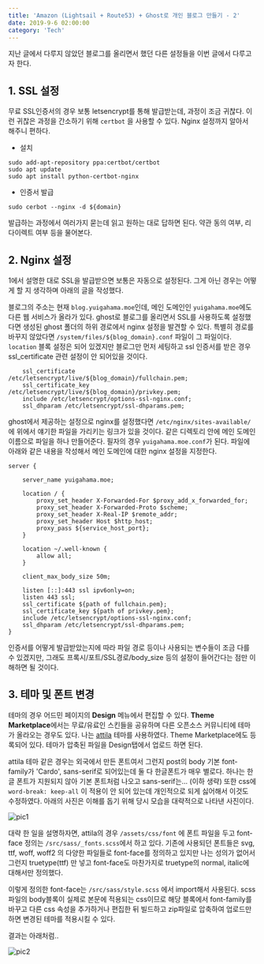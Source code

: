 ```yaml
---
title: 'Amazon (Lightsail + Route53) + Ghost로 개인 블로그 만들기 - 2'
date: 2019-9-6 02:00:00
category: 'Tech'
---
```




지난 글에서 다루지 않았던 블로그를 올리면서 했던 다른 설정들을 이번 글에서 다루고자 한다. 

## 1. SSL 설정

무료 SSL인증서의 경우 보통 letsencrypt를 통해 발급받는데, 과정이 조금 귀찮다. 이런 귀찮은 과정을 간소하기 위해 `certbot` 을 사용할 수 있다. Nginx 설정까지 알아서 해주니 편하다.

- 설치

```
sudo add-apt-repository ppa:certbot/certbot
sudo apt update
sudo apt install python-certbot-nginx
```

- 인증서 발급

```
sudo cerbot --nginx -d ${domain}
```

발급하는 과정에서 여러가지 묻는데 읽고 원하는 대로 답하면 된다. 약관 동의 여부, 리다이렉트 여부 등을 물어본다.


## 2. Nginx 설정

1에서 설명한 대로 SSL을 발급받으면 보통은 자동으로 설정된다. 그게 아닌 경우는 어떻게 할 지 생각하며 아래의 글을 작성했다.

블로그의 주소는 현재 `blog.yuigahama.moe`인데, 메인 도메인인 `yuigahama.moe`에도 다른 웹 서비스가 올라가 있다. ghost로 블로그를 올리면서 SSL를 사용하도록 설정했다면 생성된 ghost 폴더의 하위 경로에서 nginx 설정을 발견할 수 있다. 특별히 경로를 바꾸지 않았다면 `/system/files/${blog_domain}.conf` 파일이 그 파일이다. `location` 블록 설정은 되어 있겠지만 블로그만 먼저 세팅하고 ssl 인증서를 받은 경우 ssl_certificate 관련 설정이 안 되어있을 것이다.

```
    ssl_certificate /etc/letsencrypt/live/${blog_domain}/fullchain.pem; 
    ssl_certificate_key /etc/letsencrypt/live/${blog_domain}/privkey.pem;
    include /etc/letsencrypt/options-ssl-nginx.conf; 
    ssl_dhparam /etc/letsencrypt/ssl-dhparams.pem; 
```

ghost에서 제공하는 설정으로 nginx를 설정했다면 `/etc/nginx/sites-available/`에 위에서 얘기한 파일을 가리키는 링크가 있을 것이다. 같은 디렉토리 안에 메인 도메인 이름으로 파일을 하나 만들어준다. 필자의 경우 `yuigahama.moe.conf`가 된다. 파일에 아래와 같은 내용을 작성해서 메인 도메인에 대한 nginx 설정을 지정한다.

```
server {

    server_name yuigahama.moe;

    location / {
        proxy_set_header X-Forwarded-For $proxy_add_x_forwarded_for;
        proxy_set_header X-Forwarded-Proto $scheme;
        proxy_set_header X-Real-IP $remote_addr;
        proxy_set_header Host $http_host;
        proxy_pass ${service_host_port};
    }

    location ~/.well-known {
        allow all;
    }

    client_max_body_size 50m;

    listen [::]:443 ssl ipv6only=on; 
    listen 443 ssl; 
    ssl_certificate ${path of fullchain.pem}; 
    ssl_certificate_key ${path of privkey.pem}; 
    include /etc/letsencrypt/options-ssl-nginx.conf; 
    ssl_dhparam /etc/letsencrypt/ssl-dhparams.pem; 
}
```

인증서를 어떻게 발급받았는지에 따라 파일 경로 등이나 사용되는 변수들이 조금 다를 수 있겠지만, 그래도 프록시/포트/SSL경로/body_size 등의 설정이 들어간다는 점만 이해하면 될 것이다.


## 3. 테마 및 폰트 변경

테마의 경우 어드민 페이지의 **Design** 메뉴에서 편집할 수 있다. **Theme Marketplace**에서는 무료/유료인 스킨들을 공유하며 다른 오픈소스 커뮤니티에 테마가 올라오는 경우도 있다. 나는 [attila](https://github.com/zutrinken/attila) 테마를 사용하였다. Theme Marketplace에도 등록되어 있다. 테마가 압축된 파일을 Design탭에서 업로드 하면 된다.

attila 테마 같은 경우는 외국에서 만든 폰트여서 그런지 post의 body 기본 font-family가 'Cardo', sans-serif로 되어있는데 둘 다 한글폰트가 매우 별로다. 하나는 한글 폰트가 지원되지 않아 기본 폰트처럼 나오고 sans-serif는... (이하 생략) 또한 css에 `word-break: keep-all` 이 적용이 안 되어 있는데 개인적으로 되게 싫어해서 이것도 수정하였다. 아래의 사진은 이해를 돕기 위해 당시 모습을 대략적으로 나타낸 사진이다.

![pic1](/images/start-blog-2-pic-1.png)

대략 한 일을 설명하자면, attila의 경우 `/assets/css/font` 에 폰트 파일을 두고 font-face 정의는 `/src/sass/_fonts.scss`에서 하고 있다. 기존에 사용되던 폰트들은 svg, ttf, woff, woff2 의 다양한 파일들로 font-face를 정의하고 있지만 나는 성의가 없어서 그런지 truetype(ttf) 만 넣고 font-face도 마찬가지로 truetype의 normal, italic에 대해서만 정의했다. 

이렇게 정의한 font-face는 `/src/sass/style.scss` 에서 import해서 사용된다. scss파일의 body블록이 실제로 본문에 적용되는 css이므로 해당 블록에서 font-family를 바꾸고 다른 css 속성을 추가하거나 편집한 뒤 빌드하고 zip파일로 압축하여 업로드만 하면 변경된 테마를 적용시킬 수 있다.

결과는 아래처럼..

![pic2](/images/start-blog-2-pic-2.png)
